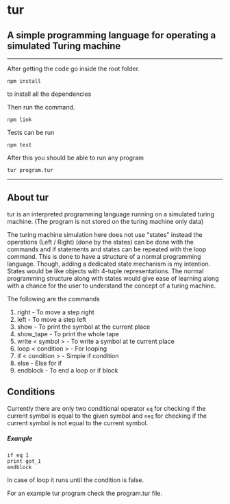 # tur 
## A simple programming language for operating a simulated Turing machine 

---

After getting the code go inside the root folder.

``` npm install ```

to install all the dependencies

Then run the command.

```npm link```

Tests can be run

```npm test```

After this you should be able to run any program

```tur program.tur```

---

## About tur

tur is an interpreted programming language running on a simulated turing machine. (The program is not stored on the turing machine only data)

The turing machine simulation here does not use "states" instead the operations (Left / Right) (done by the states) can be done with the commands and if statements and states can be repeated with the loop command. This is done to have a structure of a normal programming language. 
Though, adding a dedicated state mechanism is my intention. States would be like objects with 4-tuple representations. The normal programming structure along with states would give ease of learning along with a chance for the user to understand the concept of a turing machine.

The following are the commands

1. right - To move a step right
2. left - To move a step left
3. show - To print the symbol at the current place
4. show_tape - To print the whole tape
5. write < symbol > - To write a symbol at te current place
6. loop < condition > - For looping
7. if < condition > - Simple if condition
8. else - Else for if
9. endblock - To end a loop or if block

## Conditions

Currently there are only two conditional operator `eq` for checking if the current symbol is equal to the given symbol and `neq` for checking if the current symbol is not equal to the current symbol.

##### Example

```
if eq 1
print got_1
endblock
```

In case of loop it runs until the condition is false.

For an example tur program check the program.tur file.

